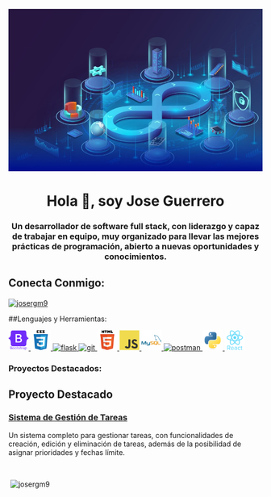 <p align="center">
  <img src="imagen.jpg" alt="Descripción de la imagen" width="700"/>
</p>

<h1 align="center">Hola 👋, soy Jose Guerrero</h1>
<h3 align="center">Un desarrollador de software full stack, con liderazgo y capaz de trabajar en equipo, muy organizado para llevar las mejores prácticas de programación, abierto a nuevas oportunidades y conocimientos.</h3>


## Conecta Conmigo:
<p align="left">
<a href="https://linkedin.com/in/josergm9" target="blank"><img align="center" src="https://raw.githubusercontent.com/rahuldkjain/github-profile-readme-generator/master/src/images/icons/Social/linked-in-alt.svg" alt="josergm9" height="30" width="40" /></a>
</p>

##Lenguajes y Herramientas:
<p align="left"> <a href="https://getbootstrap.com" target="_blank" rel="noreferrer"> <img src="https://raw.githubusercontent.com/devicons/devicon/master/icons/bootstrap/bootstrap-plain-wordmark.svg" alt="bootstrap" width="40" height="40"/> </a> <a href="https://www.w3schools.com/css/" target="_blank" rel="noreferrer"> <img src="https://raw.githubusercontent.com/devicons/devicon/master/icons/css3/css3-original-wordmark.svg" alt="css3" width="40" height="40"/> </a> <a href="https://flask.palletsprojects.com/" target="_blank" rel="noreferrer"> <img src="https://www.vectorlogo.zone/logos/pocoo_flask/pocoo_flask-icon.svg" alt="flask" width="40" height="40"/> </a> <a href="https://git-scm.com/" target="_blank" rel="noreferrer"> <img src="https://www.vectorlogo.zone/logos/git-scm/git-scm-icon.svg" alt="git" width="40" height="40"/> </a> <a href="https://www.w3.org/html/" target="_blank" rel="noreferrer"> <img src="https://raw.githubusercontent.com/devicons/devicon/master/icons/html5/html5-original-wordmark.svg" alt="html5" width="40" height="40"/> </a> <a href="https://developer.mozilla.org/en-US/docs/Web/JavaScript" target="_blank" rel="noreferrer"> <img src="https://raw.githubusercontent.com/devicons/devicon/master/icons/javascript/javascript-original.svg" alt="javascript" width="40" height="40"/> </a> <a href="https://www.mysql.com/" target="_blank" rel="noreferrer"> <img src="https://raw.githubusercontent.com/devicons/devicon/master/icons/mysql/mysql-original-wordmark.svg" alt="mysql" width="40" height="40"/> </a> <a href="https://postman.com" target="_blank" rel="noreferrer"> <img src="https://www.vectorlogo.zone/logos/getpostman/getpostman-icon.svg" alt="postman" width="40" height="40"/> </a> <a href="https://www.python.org" target="_blank" rel="noreferrer"> <img src="https://raw.githubusercontent.com/devicons/devicon/master/icons/python/python-original.svg" alt="python" width="40" height="40"/> </a> <a href="https://reactjs.org/" target="_blank" rel="noreferrer"> <img src="https://raw.githubusercontent.com/devicons/devicon/master/icons/react/react-original-wordmark.svg" alt="react" width="40" height="40"/> </a> </p>

<h3 align="left">Proyectos Destacados:</h3>

## Proyecto Destacado

### [Sistema de Gestión de Tareas](https://github.com/JoseRGM9/sistema-de-gestion-de-tareas)
Un sistema completo para gestionar tareas, con funcionalidades de creación, edición y eliminación de tareas, además de la posibilidad de asignar prioridades y fechas límite.

</br>
<p>&nbsp;<img align="center" src="https://github-readme-stats.vercel.app/api?username=josergm9&show_icons=true&locale=en" alt="josergm9" /></p>

